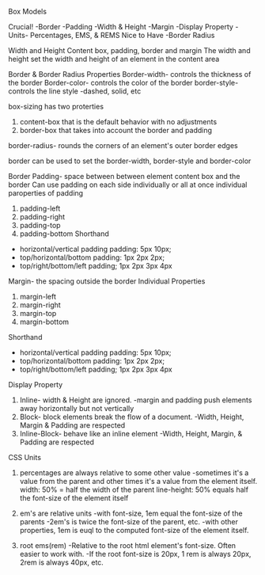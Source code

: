 Box Models

Crucial!
-Border
-Padding
-Width & Height
-Margin
-Display Property
-Units- Percentages, EMS, & REMS
Nice to Have
-Border Radius

Width and Height
Content box, padding, border and margin
The width and height set the width and height of an element in the content area

Border & Border Radius
Properties
Border-width- controls the thickness of the border
Border-color- controls the color of the border
border-style- controls the line style -dashed, solid, etc

box-sizing has two proterties
1. content-box that is the default behavior with no adjustments
2. border-box that takes into account the border and padding

border-radius- rounds the corners of an element's outer border edges

border can be used to set the border-width, border-style and border-color

Border Padding- space between between element content box and the border
Can use padding on each side individually or all at once
individual paroperties of padding
1. padding-left
2. padding-right
3. padding-top
4. padding-bottom 
Shorthand
- horizontal/vertical padding
padding: 5px 10px;
- top/horizontal/bottom
padding: 1px 2px 2px;
- top/right/bottom/left
padding; 1px 2px 3px 4px

Margin- the spacing outside the border
Individual Properties
1. margin-left
2. margin-right
3. margin-top
4. margin-bottom 

Shorthand
- horizontal/vertical padding
padding: 5px 10px;
- top/horizontal/bottom
padding: 1px 2px 2px;
- top/right/bottom/left
padding; 1px 2px 3px 4px

Display Property
1. Inline- width & Height are ignored.
-margin and padding push elements away horizontally but not vertically
2. Block- block elements break the flow of a document.
-Width, Height, Margin & Padding are respected
3. Inline-Block- behave like an inline element 
-Width, Height, Margin, & Padding are respected

CSS Units
1. percentages are always relative to some other value
-sometimes it's a value from the parent and other times it's a value from the element itself.
width: 50% = half the width of the parent
line-height: 50% equals half the font-size of the element itself

2. em's are relative units
-with font-size, 1em equal the font-size of the parents
-2em's is twice the font-size of the parent, etc.
-with other properties, 1em is euql to the computed font-size of the element itself.

3. root ems(rem)
-Relative to the root html element's font-size. Often easier to work with.
-If the root font-size is 20px, 1 rem is always 20px, 2rem is always 40px, etc.